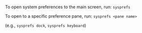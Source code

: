 To open system preferences to the main screen, run:
`sysprefs`

To open to a specific preference pane, run:
`sysprefs <pane name>`

(e.g., `sysprefs dock`, `sysprefs keyboard`)
